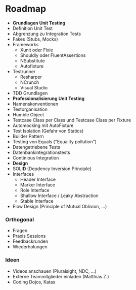 Roadmap
=======

 - **Grundlagen Unit Testing**
  - Definition Unit Test
  - Abgrenzung zu Integration Tests
  - Fakes (Stubs, Mocks)
  - Frameworks
    - Xunit oder Fixie
    - Shouldly oder FluentAssertions
    - NSubstitute
    - Autofixture
  - Testrunner
    - Resharper
    - NCrunch
    - Visual Studio
  - TDD Grundlagen
 - **Professionalisierung Unit Testing**
  - Namenskonventionen
  - Testorganisation
  - Humble Object
  - Testcase Class per Class und Testcase Class per Fixture
  - Automocking mit AutoFixture
  - Test Isolation (Gefahr von Statics)
  - Builder Pattern
  - Testing von Equals ("Equality pollution")
  - Datengetriebene Tests
  - Datenbankintegrationstests
  - Continious Integration
 - **Design**
  - SOLI**D** (Depdency Inversion Principle)
  - Interfaces 
    - Header Interface
    - Marker Interface
    - Role Interface
    - Shallow Interface / Leaky Abstraction
    - Stable Interface
  - Flow Design (Principle of Mutual Oblivion, ...)

### Orthogonal
- Fragen
- Praxis Sessions
- Feedbackrunden
- Wiederholungen
 
### Ideen
- Videos anschauen (Pluralsight, NDC, ...)
- Externe Teammitglieder einladen (Matthias Z.)
- Coding Dojos, Katas


